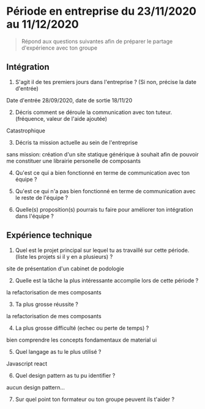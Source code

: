 # Période en entreprise du 23/11/2020 au 11/12/2020

> Répond aux questions suivantes afin de préparer le partage d'expérience avec ton groupe

## Intégration

1. S'agit il de tes premiers jours dans l'entreprise ? (Si non, précise la date d'entrée)

Date d'entrée 28/09/2020, date de sortie 18/11/20

2. Décris comment se déroule la communication avec ton tuteur. (fréquence, valeur de l'aide ajoutée)

Catastrophique

3. Décris ta mission actuelle au sein de l'entreprise

sans mission: création d'un site statique générique à souhait afin de pouvoir me constituer une librairie personelle de composants

4. Qu'est ce qui a bien fonctionné en terme de communication avec ton équipe ?

5. Qu'est ce qui n'a pas bien fonctionné en terme de communication avec le reste de l'équipe ?

6. Quelle(s) proposition(s) pourrais tu faire pour améliorer ton intégration dans l'équipe ?

## Expérience technique

1. Quel est le projet principal sur lequel tu as travaillé sur cette période. (liste les projets si il y en a plusieurs) ?

site de présentation d'un cabinet de podologie

2. Quelle est la tâche la plus intéressante accomplie lors de cette période ?

la refactorisation de mes composants

3. Ta plus grosse réussite ?

la refactorisation de mes composants

4. La plus grosse difficulté (echec ou perte de temps) ?

bien comprendre les concepts fondamentaux de material ui

5. Quel langage as tu le plus utilisé ?

Javascript react

6. Quel design pattern as tu pu identifier ?

aucun design pattern...

7. Sur quel point ton formateur ou ton groupe peuvent ils t'aider ?
